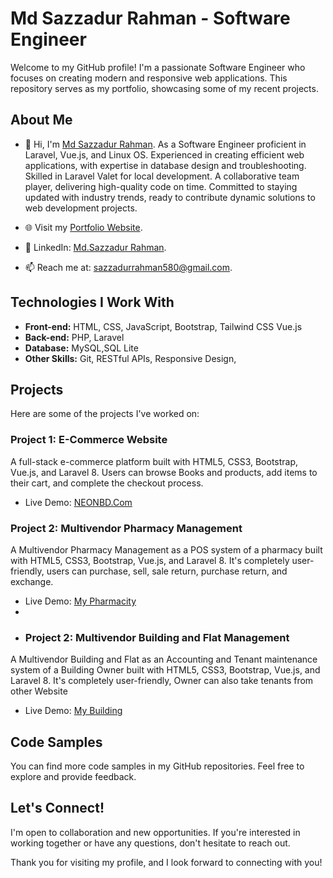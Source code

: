 # Md Sazzadur Rahman - Software Engineer

Welcome to my GitHub profile! I'm a passionate Software Engineer who focuses on creating modern and responsive web applications. This repository serves as my portfolio, showcasing some of my recent projects.

## About Me
- 👋 Hi, I'm [Md Sazzadur Rahman](https://itsoftrain.com/).
As a Software Engineer proficient in Laravel, Vue.js, and Linux OS. Experienced in creating efficient web applications, with expertise in database design and troubleshooting. Skilled in Laravel Valet for local development. A collaborative team player, delivering high-quality code on time. Committed to staying updated with industry trends, ready to contribute dynamic solutions to web development projects.

- 🌐 Visit my [Portfolio Website](https://itsoftrain.com/).
- 💼 LinkedIn: [Md.Sazzadur Rahman](https://www.linkedin.com/in/sazzadur-rahman-304296164/).
- 📫 Reach me at: [sazzadurrahman580@gmail.com](mailto:sazzadurrahman580@gmail.com).

## Technologies I Work With

- **Front-end:** HTML, CSS, JavaScript, Bootstrap, Tailwind CSS Vue.js
- **Back-end:** PHP, Laravel
- **Database:** MySQL,SQL Lite
- **Other Skills:** Git, RESTful APIs, Responsive Design,

## Projects

Here are some of the projects I've worked on:

### Project 1: E-Commerce Website
A full-stack e-commerce platform built with HTML5, CSS3, Bootstrap, Vue.js, and Laravel 8. Users can browse Books and products, add items to their cart, and complete the checkout process.

- Live Demo: [NEONBD.Com](https://neonbd.com/)

### Project 2: Multivendor Pharmacy Management
A Multivendor Pharmacy Management as a POS system of a pharmacy built with HTML5, CSS3, Bootstrap, Vue.js, and Laravel 8. It's completely user-friendly, users can purchase, sell, sale return, purchase return, and exchange.

- Live Demo: [My Pharmacity](http://pharmacy.amarlodge.com/)
- 
- ### Project 2: Multivendor Building and Flat Management
A Multivendor Building and Flat as an Accounting and Tenant maintenance system of a Building Owner built with HTML5, CSS3, Bootstrap, Vue.js, and Laravel 8. It's completely user-friendly, Owner can also take tenants from other Website

- Live Demo: [My Building](http://building.amarlodge.com/)

## Code Samples
You can find more code samples in my GitHub repositories. Feel free to explore and provide feedback.

## Let's Connect!
I'm open to collaboration and new opportunities. If you're interested in working together or have any questions, don't hesitate to reach out.

Thank you for visiting my profile, and I look forward to connecting with you!


